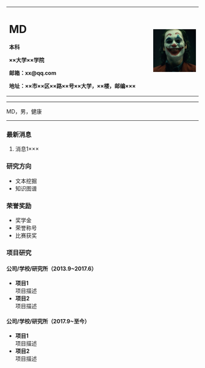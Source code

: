 <div>
<table border="0">
  <tr>
    <td width="75%">
      <h1>MD</h1>
      <p><b>本科</b></p>
      <p><b>××大学××学院</b></p>
      <p><b>邮箱：xx@qq.com</b></p>
      <p><b>地址：××市××区××路××号××大学，××楼，邮编×××</b></p>
    </td>
    <td width="25%">
      <img src="/img-9da1e30f1203e8ff5df34527302d31ca.jpg" width="100%">
    </td>
  </tr>
</table>
</div>

---

MD，男，健康

---

### 最新消息
1. 消息1×××

### 研究方向
- 文本挖掘
- 知识图谱

### 荣誉奖励
- 奖学金
- 荣誉称号
- 比赛获奖

### 项目研究
#### 公司/学校/研究所（2013.9~2017.6）
- **项目1**  
项目描述
- **项目2**  
项目描述

#### 公司/学校/研究所（2017.9~至今）
- **项目1**  
项目描述
- **项目2**  
项目描述
